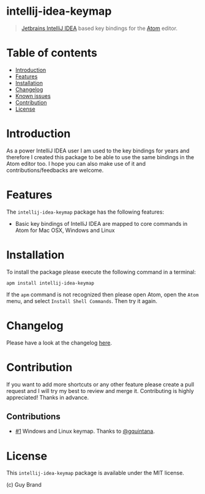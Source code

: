 # intellij-idea-keymap

> [Jetbrains IntelliJ IDEA](https://www.jetbrains.com/idea/) based key bindings for the [Atom](https://atom.io) editor.

# Table of contents

- [Introduction](#introduction)
- [Features](#features)
- [Installation](#installation)
- [Changelog](#changelog)
- [Known issues](#known-issues)
- [Contribution](#contribution)
- [License](#license)

# Introduction

As a power IntelliJ IDEA user I am used to the key bindings for years and therefore I created this package to be able to use the same bindings in the Atom editor too. I hope you can also make use of it and contributions/feedbacks are welcome.

# Features

The `intellij-idea-keymap` package has the following features:

* Basic key bindings of IntelliJ IDEA are mapped to core commands in Atom for Mac OSX, Windows and Linux

# Installation

To install the package please execute the following command in a terminal:

```shell
apm install intellij-idea-keymap
```

If the `apm` command is not recognized then please open Atom, open the `Atom` menu, and select `Install Shell Commands`. Then try it again.

# Changelog

Please have a look at the changelog [here](https://github.com/guylabs/intellij-idea-keymap/blob/master/CHANGELOG.md).

# Contribution

If you want to add more shortcuts or any other feature please create a pull request and I will try my best to review and merge it. Contributing is highly appreciated! Thanks in advance.

## Contributions

* [#1](https://github.com/guylabs/intellij-idea-keymap/pull/1) Windows and Linux keymap. Thanks to [@gquintana](https://github.com/gquintana).

# License

This `intellij-idea-keymap` package is available under the MIT license.

(c) Guy Brand
